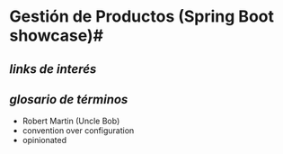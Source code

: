 # Gestión de Productos (Spring Boot showcase)#

## _links de interés_

## _glosario de términos_

- Robert Martin (Uncle Bob)
- convention over configuration
- opinionated
